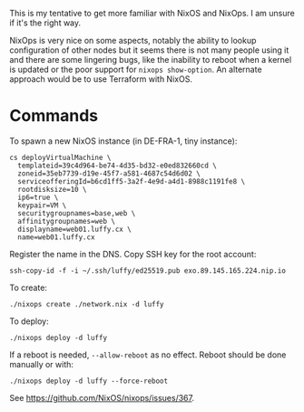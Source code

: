 This is my tentative to get more familiar with NixOS and NixOps. I am
unsure if it's the right way.

NixOps is very nice on some aspects, notably the ability to lookup
configuration of other nodes but it seems there is not many people
using it and there are some lingering bugs, like the inability to
reboot when a kernel is updated or the poor support for `nixops
show-option`. An alternate approach would be to use Terraform with
NixOS.

# Commands

To spawn a new NixOS instance (in DE-FRA-1, tiny instance):

    cs deployVirtualMachine \
      templateid=39c4d964-be74-4d35-bd32-e0ed832660cd \
      zoneid=35eb7739-d19e-45f7-a581-4687c54d6d02 \
      serviceofferingId=b6cd1ff5-3a2f-4e9d-a4d1-8988c1191fe8 \
      rootdisksize=10 \
      ip6=true \
      keypair=VM \
      securitygroupnames=base,web \
      affinitygroupnames=web \
      displayname=web01.luffy.cx \
      name=web01.luffy.cx

Register the name in the DNS. Copy SSH key for the root account:

    ssh-copy-id -f -i ~/.ssh/luffy/ed25519.pub exo.89.145.165.224.nip.io

To create:

    ./nixops create ./network.nix -d luffy

To deploy:

    ./nixops deploy -d luffy

If a reboot is needed, `--allow-reboot` as no effect. Reboot should be
done manually or with:

    ./nixops deploy -d luffy --force-reboot

See https://github.com/NixOS/nixops/issues/367.
